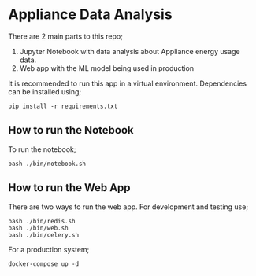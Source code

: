 # Appliance Data Analysis

There are 2 main parts to this repo;

1. Jupyter Notebook with data analysis about Appliance energy usage data.
2. Web app with the ML model being used in production

It is recommended to run this app in a virtual environment. Dependencies can be installed using;

```console
pip install -r requirements.txt
```

## How to run the Notebook

To run the notebook;

```console
bash ./bin/notebook.sh
```

## How to run the Web App

There are two ways to run the web app. For development and testing use;

```console
bash ./bin/redis.sh
bash ./bin/web.sh
bash ./bin/celery.sh
```

For a production system;

```console
docker-compose up -d
```